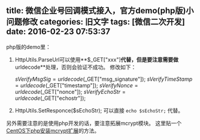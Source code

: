 title: 微信企业号回调模式接入，官方demo(php版)小问题修改
categories: 旧文字
tags: [微信二次开发]
date: 2016-02-23 07:53:37
---
php版的demo里：
1. HttpUtils.ParseUrl可以使用**$_GET["xxx"]**代替，但是要注意需要做**urldecode**处理，否则会验证不成功。
修改如下：

    $sVerifyMsgSig = urldecode($_GET["msg_signature"]);
    $sVerifyTimeStamp = urldecode($_GET["timestamp"]);
    $sVerifyNonce = urldecode($_GET["nonce"]);
    $sVerifyEchoStr = urldecode($_GET["echostr"]);

2. HttpUtils.SetResponce($sEchoStr);
可以直接 `echo $sEchoStr;` 代替。

另外需要注意的是使用php开发的话，要注意拓展mcrypt模块。
这里贴一个[CentOS下php安装mcrypt扩展][1]的方法。



  [1]: http://www.cnblogs.com/huangzhen/archive/2012/09/12/2681861.html